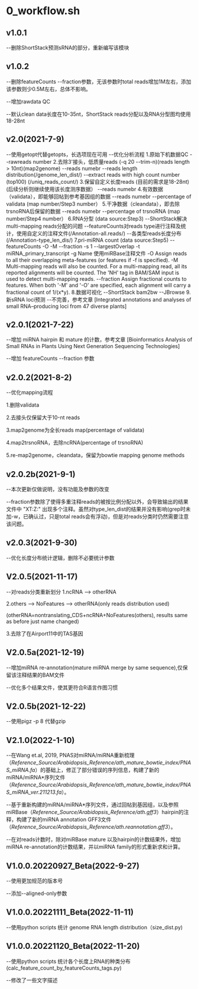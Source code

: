 # 0_workflow.sh

## v1.0.1

--删除ShortStack预测sRNA的部分，重新编写该模块

## v1.0.2

--删除featureCounts --fraction参数，无该参数时total reads增加1M左右，添加该参数则少0.5M左右，总体不影响。

--增加rawdata QC

--默认clean data长度在10-35nt，ShortStack reads分配以及RNA分型图均使用18-28nt

## v2.0(2021-7-9)

--使用getopt代替getopts，长选项现在可用
--优化分析流程
1.原始下机数据QC
--rawreads number
2.去除3'接头，低质量reads (-q 20 --trim-n)(reads length > 10nt)(map2genome)
--reads numebr
--reads length distribution(/genome_len_dist/)
--extract reads with high count number (top100) (/uniq_reads_count/)
3.保留自定义长度reads (目前的需求是18-28nt) (后续分析则继续使用该长度测序数据）
--reads numebr
4.有效数据（validata），即能够回帖到参考基因组的数据
--reads numebr
--percentage of validata (map number/Step3 number）
5.干净数据（cleandata），即去除trsnoRNA后保留的数据
--reads numebr
--percentage of trsnoRNA (map number/Step4 number）
6.RNA分型 (data source:Step3)
--ShortStack解决multi-mapping reads分配的问题
--featureCounts对reads type进行注释及统计，使用自定义的注释文件(/Annotation-all.reads/)
--各类型reads长度分布(/Annotation-type_len_dis/)
7.pri-miRNA count (data source:Step5)
--featureCounts -O -M --fraction -s 1 --largestOverlap -t miRNA_primary_transcript -g Name 使用miRBase注释文件
-O          Assign reads to all their overlapping meta-features (or features if -f is specified).
-M          Multi-mapping reads will also be counted. For a multi-mapping read, all its reported alignments will be counted. The 'NH' tag in BAM/SAM input is used to detect multi-mapping reads.
--fraction  Assign fractional counts to features. When both '-M' and '-O' are specified, each alignment will carry a fractional count of 1/(x*y).
8.数据可视化
--ShortStack bam2bw
--JBrowse
9.新sRNA loci预测
--不完善，参考文章 [Integrated annotations and analyses of small RNA–producing loci from 47 diverse plants]

## v2.0.1(2021-7-22)

--增加 miRNA hairpin 和 mature 的计数，参考文章 [Bioinformatics Analysis of Small RNAs in Plants Using Next Generation Sequencing Technologies]

--增加 featureCounts --fraction 参数

## v2.0.2(2021-8-2)

--优化mapping流程

1.删除validata

2.去接头仅保留大于10-nt reads

3.map2genome为全长reads map(percentage of validata)

4.map2trsnoRNA，去除ncRNA(percentage of trsnoRNA)

5.re-map2genome，cleandata，保留为bowtie mapping genome methods

## v2.0.2b(2021-9-1)

--本次更新仅做说明，没有功能及参数的改变

--fraction参数除了使得多重注释reads的被按比例分配以外，会导致输出的结果文件中 "XT:Z:" 出现多个注释。虽然对type_len_dist的结果并没有影响(grep时未加-w，已确认过，只是total reads会有浮动)，但是对reads分类时仍然需要注意该问题。

## v2.0.3(2021-9-30)

--优化长度分布统计逻辑，删除不必要统计参数

## V2.0.5(2021-11-17)

--对reads分类重新划分
1.ncRNA --> otherRNA

2.others --> NoFeatures --> otherRNA(only reads distribution used)

(otherRNA=nontranslating_CDS+ncRNA+NoFeatures(others), results same as before just name changed)

3.去除了在Airport11中的TAS基因

## V2.0.5a(2021-12-19)

--增加miRNA re-annotation(mature miRNA merge by same sequence),仅保留该注释结果的BAM文件

--优化多个结果文件，使其更符合R语言作图习惯

## V2.0.5b(2021-12-22)

--使用pigz -p 8 代替gzip

## V2.1.0(2022-1-10)

--在Wang et.al, 2019, PNAS对miRNA/miRNA重新梳理（*Reference_Source/Arabidopsis_Reference/ath_mature_bowtie_index/PNAS_miRNA.fa*）的基础上，修正了部分错误的序列信息，构建了新的miRNA/miRNA*序列文件 （*Reference_Source/Arabidopsis_Reference/ath_mature_bowtie_index/PNAS_miRNA_ver.211213.fa*）。

--基于重新构建的miRNA/miRNA*序列文件，通过回帖到基因组，以及参照miRBase（*Reference_Source/Arabidopsis_Reference/ath.gff3*）hairpin的注释，构建了新的miRNA annotation GFF3文件（*Reference_Source/Arabidopsis_Reference/ath.reannotation.gff3*）。

--在对reads计数时，除对miRBase mature 以及hairpin的计数结果外，增加miRNA re-annotation的计数结果，并以miRNA family的形式重新求和计算。

## V1.0.0.20220927_Beta(2022-9-27)

--使用更加规范的版本号

--添加--aligned-only参数

## V1.0.0.20221111_Beta(2022-11-11)

--使用python scripts 统计 genome RNA length distribution（size_dist.py)

## V1.0.0.20221120_Beta(2022-11-20)

--使用python scripts 统计各个长度上RNA的种类分布 (calc_feature_count_by_featureCounts_tags.py)

--修改了一些文字描述
